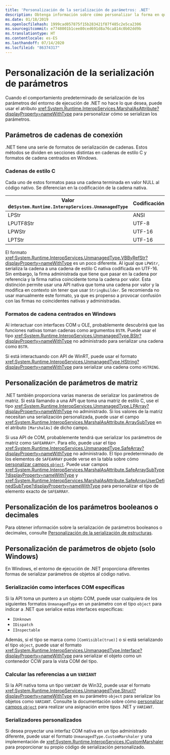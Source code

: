 ```yaml
---
title: 'Personalización de la serialización de parámetros: .NET'
description: Obtenga información sobre cómo personalizar la forma en que .NET serializa los parámetros de una representación nativa.
ms.date: 01/18/2019
ms.openlocfilehash: 1999cad057875f15b283421f87f485c2e5ca2306
ms.sourcegitcommit: e7748001b1cee80ced691d8a76ca814c0b02dd9b
ms.translationtype: HT
ms.contentlocale: es-ES
ms.lasthandoff: 07/14/2020
ms.locfileid: "86374317"
---
```

# <a name="customizing-parameter-marshaling"></a>Personalización de la serialización de parámetros

Cuando el comportamiento predeterminado de serialización de los parámetros del entorno de ejecución de .NET no hace lo que desea, puede usar el atributo <xref:System.Runtime.InteropServices.MarshalAsAttribute?displayProperty=nameWithType> para personalizar cómo se serializan los parámetros.

## <a name="customizing-string-parameters"></a>Parámetros de cadenas de conexión

.NET tiene una serie de formatos de serialización de cadenas. Estos métodos se dividen en secciones distintas en cadenas de estilo C y formatos de cadena centrados en Windows.

### <a name="c-style-strings"></a>Cadenas de estilo C

Cada uno de estos formatos pasa una cadena terminada en valor NULL al código nativo. Se diferencian en la codificación de la cadena nativa.

| Valor de`System.Runtime.InteropServices.UnmanagedType` | Codificación |
|------------------------------------------------------|----------|
| LPStr | ANSI |
| LPUTF8Str | UTF-8 |
| LPWStr | UTF-16 |
| LPTStr | UTF-16 |

El formato <xref:System.Runtime.InteropServices.UnmanagedType.VBByRefStr?displayProperty=nameWithType> es un poco diferente. Al igual que `LPWStr`, serializa la cadena a una cadena de estilo C nativa codificada en UTF-16. Sin embargo, la firma administrada que tiene que pasar en la cadena por referencia y la firma nativa coincidente toma la cadena por valor. Esta distinción permite usar una API nativa que toma una cadena por valor y la modifica en contexto sin tener que usar `StringBuilder`. Se recomienda no usar manualmente este formato, ya que es propenso a provocar confusión con las firmas no coincidentes nativas y administradas.

### <a name="windows-centric-string-formats"></a>Formatos de cadena centrados en Windows

Al interactuar con interfaces COM u OLE, probablemente descubrirá que las funciones nativas toman cadenas como argumentos `BSTR`. Puede usar el tipo <xref:System.Runtime.InteropServices.UnmanagedType.BStr?displayProperty=nameWithType> no administrado para serializar una cadena como `BSTR`.

Si está interactuando con API de WinRT, puede usar el formato <xref:System.Runtime.InteropServices.UnmanagedType.HString?displayProperty=nameWithType> para serializar una cadena como `HSTRING`.

## <a name="customizing-array-parameters"></a>Personalización de parámetros de matriz

.NET también proporciona varias maneras de serializar los parámetros de matriz. Si está llamando a una API que toma una matriz de estilo C, use el tipo <xref:System.Runtime.InteropServices.UnmanagedType.LPArray?displayProperty=nameWithType> no administrado. Si los valores de la matriz necesitan una serialización personalizada, puede usar el campo <xref:System.Runtime.InteropServices.MarshalAsAttribute.ArraySubType> en el atributo `[MarshalAs]` de dicho campo.

Si usa API de COM, probablemente tendrá que serializar los parámetros de matriz como `SAFEARRAY*`. Para ello, puede usar el tipo <xref:System.Runtime.InteropServices.UnmanagedType.SafeArray?displayProperty=nameWithType> no administrado. El tipo predeterminado de los elementos de `SAFEARRAY` puede verse en la tabla sobre cómo [personalizar campos `object`](./customize-struct-marshaling.md#marshal-systemobject). Puede usar campos <xref:System.Runtime.InteropServices.MarshalAsAttribute.SafeArraySubType?displayProperty=nameWithType> y <xref:System.Runtime.InteropServices.MarshalAsAttribute.SafeArrayUserDefinedSubType?displayProperty=nameWithType> para personalizar el tipo de elemento exacto de `SAFEARRAY`.

## <a name="customizing-boolean-or-decimal-parameters"></a>Personalización de los parámetros booleanos o decimales

Para obtener información sobre la serialización de parámetros booleanos o decimales, consulte [Personalización de la serialización de estructuras](customize-struct-marshaling.md).

## <a name="customizing-object-parameters-windows-only"></a>Personalización de parámetros de objeto (solo Windows)

En Windows, el entorno de ejecución de .NET proporciona diferentes formas de serializar parámetros de objetos al código nativo.

### <a name="marshaling-as-specific-com-interfaces"></a>Serialización como interfaces COM específicas

Si la API toma un puntero a un objeto COM, puede usar cualquiera de los siguientes formatos `UnmanagedType` en un parámetro con el tipo `object` para indicar a .NET que serialice estas interfaces específicas:

- `IUnknown`
- `IDispatch`
- `IInspectable`

Además, si el tipo se marca como `[ComVisible(true)]` o si está serializando el tipo `object`, puede usar el formato <xref:System.Runtime.InteropServices.UnmanagedType.Interface?displayProperty=nameWithType> para serializar el objeto como un contenedor CCW para la vista COM del tipo.

### <a name="marshaling-to-a-variant"></a>Calcular las referencias a un `VARIANT`

Si la API nativa toma un tipo `VARIANT` de Win32, puede usar el formato <xref:System.Runtime.InteropServices.UnmanagedType.Struct?displayProperty=nameWithType> en su parámetro `object` para serializar los objetos como `VARIANT`. Consulte la documentación sobre cómo [personalizar campos `object`](customize-struct-marshaling.md#marshal-systemobject) para realizar una asignación entre tipos .NET y `VARIANT`.

### <a name="custom-marshalers"></a>Serializadores personalizados

Si desea proyectar una interfaz COM nativa en un tipo administrado diferente, puede usar el formato `UnmanagedType.CustomMarshaler` y una implementación de <xref:System.Runtime.InteropServices.ICustomMarshaler> para proporcionar su propio código de serialización personalizado.
